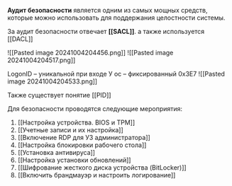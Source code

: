 **Аудит безопасности** является одним из самых мощных средств, которые можно использовать для поддержания целостности системы.

За аудит безопасности отвечает **[[SACL]]**. а также используется [[DACL]]

![[Pasted image 20241004204456.png]]
![[Pasted image 20241004204517.png]]

LogonID – уникальной при входе У ос – фиксированный 0x3E7
![[Pasted image 20241004204533.png]]

Также существует понятие [[PID]]

Для безопасности проводятся следующие мероприятия:
1. [[Настройка устройства. BIOS и TPM]]
2. [[Учетные записи и их настройка]]
3. [[Включение RDP для УЗ администратора]]
4. [[Настройка блокировки рабочего стола]]
5. [[Установка антивируса]]
6. [[Настройка установки обновлений]]
7. [[Шифрование жесткого диска устройства (BitLocker)]]
8. [[Включить брандмауэр и настроить логирование]]
